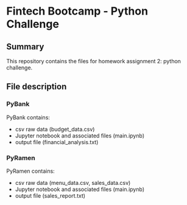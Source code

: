 # Fintech Bootcamp - Python Challenge

## Summary

This repository contains the files for homework assignment 2: python challenge.

## File description

### PyBank

PyBank contains:
- csv raw data (budget_data.csv)
- Jupyter notebook and associated files (main.ipynb)
- output file (financial_analysis.txt)

### PyRamen

PyRamen contains:
- csv raw data (menu_data.csv, sales_data.csv)
- Jupyter notebook and associated files (main.ipynb)
- output file (sales_report.txt)